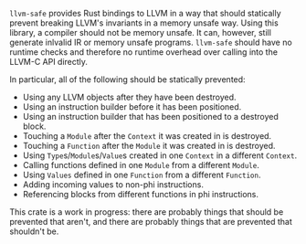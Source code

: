 `llvm-safe` provides Rust bindings to LLVM in a way that should statically prevent breaking LLVM's invariants in a memory unsafe way. Using this library, a compiler should not be memory unsafe. It can, however, still generate inlvalid IR or memory unsafe programs. `llvm-safe` should have no runtime checks and therefore no runtime overhead over calling into the LLVM-C API directly.

In particular, all of the following should be statically prevented:

- Using any LLVM objects after they have been destroyed.
- Using an instruction builder before it has been positioned.
- Using an instruction builder that has been positioned to a destroyed block.
- Touching a `Module` after the `Context` it was created in is destroyed.
- Touching a `Function` after the `Module` it was created in is destroyed.
- Using `Type`s/`Module`s/`Value`s created in one `Context` in a different `Context`.
- Calling functions defined in one `Module` from a different `Module`.
- Using `Values` defined in one `Function` from a different `Function`.
- Adding incoming values to non-phi instructions.
- Referencing blocks from different functions in phi instructions.

This crate is a work in progress: there are probably things that should be prevented that aren't, and there are probably things that are prevented that shouldn't be.
